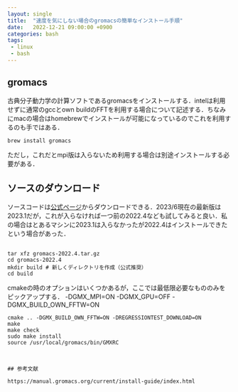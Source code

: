 ```yaml
---
layout: single
title:  "速度を気にしない場合のgromacsの簡単なインストール手順"
date:   2022-12-21 09:00:00 +0900
categories: bash
tags:
 - linux
 - bash
---
```


## gromacs

古典分子動力学の計算ソフトであるgromacsをインストールする．intelは利用せずに通常のgccとown buildのFFTを利用する場合について記述する．ちなみにmacの場合はhomebrewでインストールが可能になっているのでこれを利用するのも手ではある．

```
brew install gromacs
```

ただし，これだとmpi版は入らないため利用する場合は別途インストールする必要がある．

## ソースのダウンロード

ソースコードは[公式ページ](https://www.gromacs.org/Downloads)からダウンロードできる．2023/6現在の最新版は2023.1だが，これが入らなければ一つ前の2022.4なども試してみると良い．私の場合はとあるマシンに2023.1は入らなかったが2022.4はインストールできたという場合があった．

## 

```
tar xfz gromacs-2022.4.tar.gz
cd gromacs-2022.4
mkdir build # 新しくディレクトリを作成（公式推奨）
cd build
```


cmakeの時のオプションはいくつかあるが，ここでは最低限必要なもののみをピックアップする．
-DGMX_MPI=ON -DGMX_GPU=OFF -DGMX_BUILD_OWN_FFTW=ON

``` 
cmake .. -DGMX_BUILD_OWN_FFTW=ON -DREGRESSIONTEST_DOWNLOAD=ON
make
make check
sudo make install
source /usr/local/gromacs/bin/GMXRC



## 参考文献

https://manual.gromacs.org/current/install-guide/index.html


